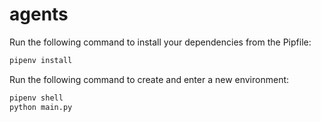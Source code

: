 # agents

Run the following command to install your dependencies from the Pipfile:

```sh
pipenv install
```

Run the following command to create and enter a new environment:

```sh
pipenv shell
python main.py
```
